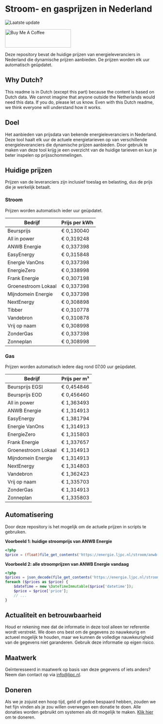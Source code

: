 # Stroom- en gasprijzen in Nederland

![Laatste update](https://img.shields.io/badge/laatste%20update-2024--11--21%2020%3A00%20CET-brightgreen)

<a href="https://www.buymeacoffee.com/Lars-" target="_blank"><img src="https://cdn.buymeacoffee.com/buttons/v2/default-orange.png" alt="Buy Me A Coffee" height="60" style="height: 60px !important;width: 217px !important;" ></a>

Deze repository bevat de huidige prijzen van energieleveranciers in Nederland die dynamische prijzen aanbieden. De prijzen worden elk uur automatisch geüpdatet.

## Why Dutch?

This readme is in Dutch (except this part) because the content is based on Dutch data. We cannot imagine that anyone outside the Netherlands would need this data. If you do, please let us know. Even with this Dutch readme, we think
everyone will understand how it works.

## Doel

Het aanbieden van prijsdata van bekende energieleveranciers in Nederland. Deze tool haalt elk uur de actuele energietarieven op van verschillende energieleveranciers die dynamische prijzen aanbieden. Door gebruik te maken van deze tool
krijg je een overzicht van de huidige tarieven en kun je beter inspelen op prijsschommelingen.

## Huidige prijzen

Prijzen van de leveranciers zijn inclusief toeslag en belasting, dus de prijs die je werkelijk betaalt.

### Stroom

Prijzen worden automatisch ieder uur geüpdatet.

 Bedrijf | Prijs per kWh 
---------|---------------
Beursprijs | € 0,130040
All in power | € 0,319248
ANWB Energie | € 0,337398
EasyEnergy | € 0,315848
Energie VanOns | € 0,337398
EnergieZero | € 0,338998
Frank Energie | € 0,307198
Groenestroom Lokaal | € 0,337398
Mijndomein Energie | € 0,337398
NextEnergy | € 0,308898
Tibber | € 0,310778
Vandebron | € 0,310878
Vrij op naam | € 0,308998
ZonderGas | € 0,337398
Zonneplan | € 0,308998


### Gas

Prijzen worden automatisch iedere dag rond 07.00 uur geüpdatet.

 Bedrijf | Prijs per m³ 
---------|--------------
Beursprijs EGSI | € 0,454846
Beursprijs EOD | € 0,456460
All in power | € 1,363493
ANWB Energie | € 1,314913
EasyEnergy | € 1,381794
Energie VanOns | € 1,314913
EnergieZero | € 1,315803
Frank Energie | € 1,337657
Groenestroom Lokaal | € 1,314913
Mijndomein Energie | € 1,314913
NextEnergy | € 1,314803
Vandebron | € 1,362423
Vrij op naam | € 1,335703
ZonderGas | € 1,314913
Zonneplan | € 1,335803


## Automatisering

Door deze repository is het mogelijk om de actuele prijzen in scripts te gebruiken.

**Voorbeeld 1: huidige stroomprijs van ANWB Energie**

```php
<?php
$price = (float)file_get_contents('https://energie.ljpc.nl/stroom/anwb-energie-nu.txt');

```

**Voorbeeld 2: alle stroomprijzen van ANWB Energie vandaag**

```php
<?php
$prices = json_decode(file_get_contents('https://energie.ljpc.nl/stroom/all-in-power-vandaag.json'),true);
foreach ($prices as $price) {
    $dateTime = new \DateTimeImmutable($price['datetime']);
    $price = $price['price'];
    // ...
}
```

## Actualiteit en betrouwbaarheid

Houd er rekening mee dat de informatie in deze tool alleen ter referentie wordt verstrekt. We doen ons best om de gegevens zo nauwkeurig en actueel mogelijk te houden, maar we kunnen de volledige nauwkeurigheid van de gegevens niet
garanderen. Gebruik deze informatie op eigen risico.

## Maatwerk

Geïnteresseerd in maatwerk op basis van deze gegevens of iets anders? Neem dan contact op
via [info@ljpc.nl](mailto:info@ljpc.nl?subject=Energie%20prijzen).

## Doneren

Als we je zojuist een hoop tijd, geld of gedoe bespaard hebben, zouden we het fijn vinden als je zou willen overwegen een
donatie te doen. Alle donaties worden gebruikt om systemen als dit mogelijk te
maken. [Klik hier](https://www.buymeacoffee.com/Lars-) om te doneren.

